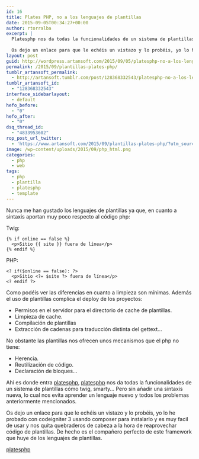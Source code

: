 ```yaml
---
id: 16
title: Plates PHP, no a los lenguajes de plantillas
date: 2015-09-05T00:34:27+00:00
author: rtorralba
excerpt: |
  Platesphp nos da todas la funcionalidades de un sistema de plantillas cómo twig, smarty… Pero sin añadir una sintaxis nueva, lo cual nos evita aprender un lenguaje nuevo y todos los problemas anteriormente mencionados.
  
  Os dejo un enlace para que le echéis un vistazo y lo probéis, yo lo he probado con codeigniter 3 usando composer para instalarlo y es muy facil de usar y nos quita quebraderos de cabeza a la hora de reaprovechar código de plantillas. De hecho es el compañero perfecto de este framework que huye de los lenguajes de plantillas.
layout: post
guid: http://wordpress.artansoft.com/2015/09/05/platesphp-no-a-los-lenguajes-de-plantillas/
permalink: /2015/09/plantillas-plates-php/
tumblr_artansoft_permalink:
  - http://artansoft.tumblr.com/post/128368332543/platesphp-no-a-los-lenguajes-de-plantillas
tumblr_artansoft_id:
  - "128368332543"
interface_sidebarlayout:
  - default
hefo_before:
  - "0"
hefo_after:
  - "0"
dsq_thread_id:
  - "4833953602"
rop_post_url_twitter:
  - 'https://www.artansoft.com/2015/09/plantillas-plates-php/?utm_source=ReviveOldPost&utm_medium=social&utm_campaign=ReviveOldPost'
image: /wp-content/uploads/2015/09/php_html.png
categories:
  - php
  - web
tags:
  - php
  - plantilla
  - platesphp
  - template
---
```

Nunca me han gustado los lenguajes de plantillas ya que, en cuanto a sintaxis aportan muy poco respecto al código php:

Twig:

    {% if online == false %}
      <p>Sitio {{ site }} fuera de línea</p>
    {% endif %}
    

PHP:

    <? if($online == false): ?>
      <p>Sitio <?= $site ?> fuera de línea</p>
    <? endif ?>
    

Como podéis ver las diferencias en cuanto a limpieza son mínimas. Además el uso de plantillas complica el deploy de los proyectos:

  * Permisos en el servidor para el directorio de cache de plantillas.
  * Limpieza de cache.
  * Compilación de plantillas
  * Extracción de cadenas para traducción distinta del gettext…

<!-- more -->

No obstante las plantillas nos ofrecen unos mecanismos que el php no tiene:

  * Herencia.
  * Reutilización de código.
  * Declaración de bloques…

Ahí es donde entra <a href="http://platesphp.com" target="_blank" rel="noopener">platesphp</a>, <a href="http://platesphp.com" target="_blank" rel="noopener">platesphp</a> nos da todas la funcionalidades de un sistema de plantillas cómo twig, smarty… Pero sin añadir una sintaxis nueva, lo cual nos evita aprender un lenguaje nuevo y todos los problemas anteriormente mencionados.

Os dejo un enlace para que le echéis un vistazo y lo probéis, yo lo he probado con codeigniter 3 usando composer para instalarlo y es muy facil de usar y nos quita quebraderos de cabeza a la hora de reaprovechar código de plantillas. De hecho es el compañero perfecto de este framework que huye de los lenguajes de plantillas.

<a href="http://platesphp.com" target="_blank" rel="noopener">platesphp</a>
